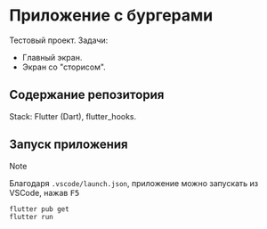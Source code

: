 <!-- markdownlint-disable-file MD033 -->

# Приложение с бургерами

<!-- TODO: [Видео-демонстрация](https://www.youtube.com). -->

Тестовый проект. Задачи:

- Главный экран.
- Экран со "сторисом".

## Содержание репозитория

Stack: Flutter (Dart), flutter_hooks.

## Запуск приложения

> [!NOTE]
> Благодаря `.vscode/launch.json`, приложение можно запускать из VSCode, нажав <kbd>F5</kbd>

```shell
flutter pub get
flutter run
```
